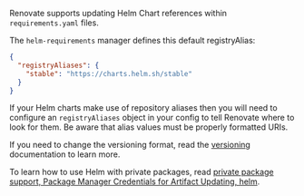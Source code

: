 Renovate supports updating Helm Chart references within `requirements.yaml` files.

The `helm-requirements` manager defines this default registryAlias:

```json
{
  "registryAliases": {
    "stable": "https://charts.helm.sh/stable"
  }
}
```

If your Helm charts make use of repository aliases then you will need to configure an `registryAliases` object in your config to tell Renovate where to look for them. Be aware that alias values must be properly formatted URIs.

If you need to change the versioning format, read the [versioning](https://docs.renovatebot.com/modules/versioning/) documentation to learn more.

To learn how to use Helm with private packages, read [private package support, Package Manager Credentials for Artifact Updating, helm](https://docs.renovatebot.com/getting-started/private-packages/#helm).
